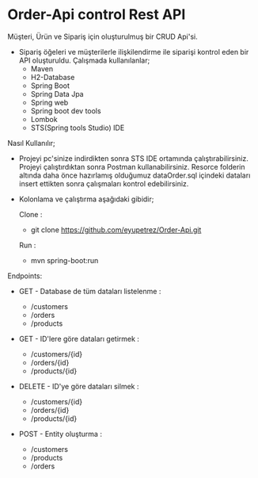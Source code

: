 # Order-Api control Rest API

Müşteri, Ürün ve Sipariş için oluşturulmuş bir CRUD Api'si.
- Sipariş öğeleri ve müşterilerle ilişkilendirme ile siparişi kontrol eden bir API oluşturuldu. Çalışmada kullanılanlar; 
  - Maven
  - H2-Database
  - Spring Boot
  - Spring Data Jpa
  - Spring web
  - Spring boot dev tools
  - Lombok
  - STS(Spring tools Studio) IDE
    
Nasıl Kullanılır;
  - Projeyi pc'sinize indirdikten sonra STS IDE ortamında çalıştırabilirsiniz. Projeyi çalıştırdıktan sonra Postman kullanabilirsiniz. Resorce folderin altında daha önce hazırlamış olduğumuz dataOrder.sql içindeki dataları insert ettikten sonra çalışmaları kontrol edebilirsiniz. 
  - Kolonlama ve çalıştırma aşağıdaki gibidir;
    
    Clone : 
     - git clone https://github.com/eyupetrez/Order-Api.git
     
    Run : 
     - mvn spring-boot:run

   Endpoints: 
   -  GET - Database de tüm dataları listelenme :
      - /customers
      - /orders
      - /products
      
   -  GET - ID'lere göre dataları getirmek :
      - /customers/{id}
      - /orders/{id}
      - /products/{id}
     
   - DELETE - ID'ye göre dataları silmek : 
       - /customers/{id}
       - /orders/{id}
       - /products/{id}
    
   - POST - Entity oluşturma : 
      - /customers
      - /products
      - /orders
      
